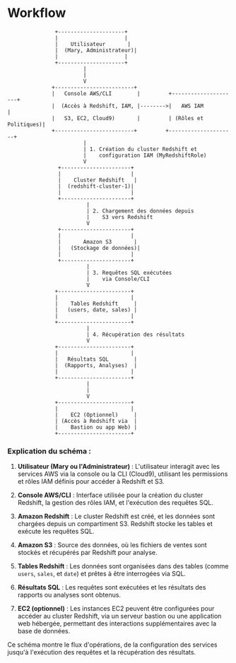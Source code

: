 # Workflow

```
               +---------------------+
               |                     |
               |    Utilisateur       |
               |  (Mary, Administrateur)|
               |                     |
               +---------------------+
                        |
                        |
                        V
              +-------------------------+
              |   Console AWS/CLI        |         +---------------------+
              |  (Accès à Redshift, IAM, |-------->|   AWS IAM            |
              |   S3, EC2, Cloud9)       |         | (Rôles et Politiques)|
              +-------------------------+         +---------------------+
                        |
                        | 1. Création du cluster Redshift et
                        |    configuration IAM (MyRedshiftRole)
                        V
                +----------------------+
                |                      |
                |    Cluster Redshift   |
                |  (redshift-cluster-1)|
                |                      |
                +----------------------+
                         |
                         | 2. Chargement des données depuis
                         |    S3 vers Redshift
                         V
                +----------------------+
                |                      |
                |       Amazon S3       |
                |   (Stockage de données)|
                |                      |
                +----------------------+
                         |
                         | 3. Requêtes SQL exécutées 
                         |    via Console/CLI
                         V
               +-----------------------+
               |                       |
               |    Tables Redshift     |
               |   (users, date, sales) |
               |                       |
               +-----------------------+
                         |
                         | 4. Récupération des résultats
                         V
               +-----------------------+
               |                       |
               |   Résultats SQL        |
               |  (Rapports, Analyses)  |
               |                       |
               +-----------------------+
                         |
                         |
                         V
               +-----------------------+
               |                       |
               |    EC2 (Optionnel)     |
               | (Accès à Redshift via  |
               |    Bastion ou app Web) |
               +-----------------------+
```

### Explication du schéma :

1. **Utilisateur (Mary ou l'Administrateur)** : L'utilisateur interagit avec les services AWS via la console ou la CLI (Cloud9), utilisant les permissions et rôles IAM définis pour accéder à Redshift et S3.

2. **Console AWS/CLI** : Interface utilisée pour la création du cluster Redshift, la gestion des rôles IAM, et l'exécution des requêtes SQL.

3. **Amazon Redshift** : Le cluster Redshift est créé, et les données sont chargées depuis un compartiment S3. Redshift stocke les tables et exécute les requêtes SQL.

4. **Amazon S3** : Source des données, où les fichiers de ventes sont stockés et récupérés par Redshift pour analyse.

5. **Tables Redshift** : Les données sont organisées dans des tables (comme `users`, `sales`, et `date`) et prêtes à être interrogées via SQL.

6. **Résultats SQL** : Les requêtes sont exécutées et les résultats des rapports ou analyses sont obtenus.

7. **EC2 (optionnel)** : Les instances EC2 peuvent être configurées pour accéder au cluster Redshift, via un serveur bastion ou une application web hébergée, permettant des interactions supplémentaires avec la base de données.

Ce schéma montre le flux d'opérations, de la configuration des services jusqu'à l'exécution des requêtes et la récupération des résultats.
